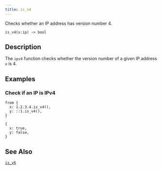 ```yaml
---
title: is_v4
---
```


Checks whether an IP address has version number 4.

```tql
is_v4(x:ip) -> bool
```

## Description

The `ipv4` function checks whether the version number of a given IP address `x`
is 4.

## Examples

### Check if an IP is IPv4

```tql
from {
  x: 1.2.3.4.is_v4(),
  y: ::1.is_v4(),
}
```

```tql
{
  x: true,
  y: false,
}
```

## See Also

[`is_v6`](is_v6)
